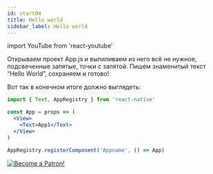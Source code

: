 ```yaml
---
id: start04
title: Hello world
sidebar_label: Hello world
---
```


import YouTube from 'react-youtube'

Открываем проект App.js и выпиливаем из него всё не нужное, подсвеченные запятые, точки с запятой. Пишем знаменитый текст “Hello World”, сохраняем и готово!

<YouTube videoId='has8w-mzVSM' />

Вот так в конечном итоге должно выглядеть:

```jsx
import { Text, AppRegistry } from 'react-native'

const App = props => (
  <View>
    <Text>App1</Text>
  </View>
)

AppRegistry.registerComponent('Appname', () => App)
```

[![Become a Patron!](/img/logo/patreon.jpg)](https://www.patreon.com/bePatron?u=31769291)

